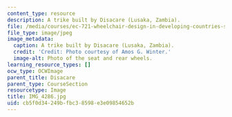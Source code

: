 ```yaml
---
content_type: resource
description: A trike built by Disacare (Lusaka, Zambia).
file: /media/courses/ec-721-wheelchair-design-in-developing-countries-spring-2009/cb5f0d34249bfbc38598e3e09854652b_IMG_4286.jpg
file_type: image/jpeg
image_metadata:
  caption: A trike built by Disacare (Lusaka, Zambia).
  credit: 'Credit: Photo courtesy of Amos G. Winter.'
  image-alt: Photo of the seat and rear wheels.
learning_resource_types: []
ocw_type: OCWImage
parent_title: Disacare
parent_type: CourseSection
resourcetype: Image
title: IMG_4286.jpg
uid: cb5f0d34-249b-fbc3-8598-e3e09854652b
---
```


